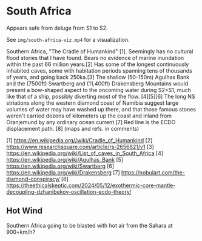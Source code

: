 # South Africa

Appears safe from deluge from S1 to S2.

See `img/south-africa-viz.mp4` for a visualization.

Southern Africa, "The Cradle of Humankind" [1]. Seemingly has no cultural flood stories that I have found. Bears no evidence of marine inundation within the past 66 million years.[2] Has some of the longest continuously inhabited caves, some with habitation periods spanning tens of thousands of years, and going back 250ka.[3] The shallow (50-150m) Agulhas Bank and the (7500ft) Swartberg and (11,400ft) Drakensberg Mountains would present a bow-shaped aspect to the oncoming water during S2>S1, much like that of a ship, possibly diverting most of the flow. [4][5][6] The long NS striations along the western diamond coast of Namibia suggest large volumes of water may have washed up there, and that those famous stones weren't carried dozens of kilometers up the coast and inland from Oranjemund by any ordinary ocean current.[7] Red line is the ECDO displacement path. [8]
(maps and refs. in comments)

[1] https://en.wikipedia.org//wiki/Cradle_of_Humankind
[2] https://www.researchsquare.com/article/rs-2656821/v1
[3] https://en.wikipedia.org/wiki/List_of_caves_in_South_Africa
[4] https://en.wikipedia.org/wiki/Agulhas_Bank
[5] https://en.wikipedia.org/wiki/Swartberg
[6] https://en.wikipedia.org/wiki/Drakensberg
[7] https://nobulart.com/the-diamond-conspiracy/
[8] https://theethicalskeptic.com/2024/05/12/exothermic-core-mantle-decoupling-dzhanibekov-oscillation-ecdo-theory/

## Hot Wind

Southern Africa going to be blasted with hot air from the Sahara at 900+km/h?